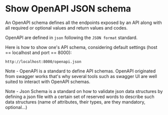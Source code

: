 # Show OpenAPI JSON schema

An OpenAPI schema defines all the endpoints exposed by an API along with
all required or optional values and return values and codes.

OpenAPI are defined in `json` following the `JSON format` standard.

Here is how to show one's API schema, considering default settings
(host == localhost and port == 8000):
```
http://localhost:8000/openapi.json
```

Note - OpenAPI is a standard to define API schemas. OpenAPI originated
from swagger works that's why several tools such as swagger UI are well
suited to interact with OpenAPI schemas.

Note - Json Schema is a standard on how to validate json data structures
       by defining a json file with a certain set of reserved words to
       describe such data structures (name of attributes, their types,
       are they mandatory, optional...)

